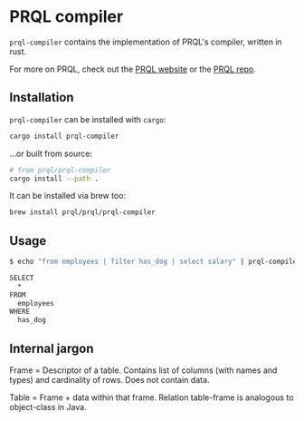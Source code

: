 # PRQL compiler

`prql-compiler` contains the implementation of PRQL's compiler, written in rust.

For more on PRQL, check out the [PRQL website](https://prql-lang.org) or the [PRQL
repo](https://github.com/PRQL/prql).

## Installation

`prql-compiler` can be installed with `cargo`:

```sh
cargo install prql-compiler
```

...or built from source:

```sh
# from prql/prql-compiler
cargo install --path .
```

It can be installed via brew too:

```sh
brew install prql/prql/prql-compiler
```

## Usage

```sh
$ echo "from employees | filter has_dog | select salary" | prql-compiler compile

SELECT
  *
FROM
  employees
WHERE
  has_dog
```

## Internal jargon

Frame = Descriptor of a table. Contains list of columns (with names and types) and cardinality of rows. Does not contain data.

Table = Frame + data within that frame. Relation table-frame is analogous to object-class in Java.
